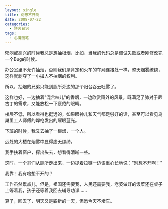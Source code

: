 ```yaml
---
layout: single
title: 别想不开啊
date: 2008-07-22
categories:
  - 博客日记
tags:
  - 心情随笔
---
```


郁闷或高兴的时候我总是想抽根烟，比如，当我的代码总是调试失败或者刚修改完一个Bug的时候。

办公室里不允许抽烟，否则我们屋肯定和火车的车厢连接处一样，整天烟雾缭绕，这样就剥夺了一小撮人不抽烟的权利。

所以，抽烟的兄弟只能到厕所旁边的那个阳台吞云吐雾了。

这样也好，一边抽着\"混合味儿\"的香烟，一边欣赏窗外的风景，既满足了肺对于尼古丁的需求，又能放松一下疲倦的眼睛。

楼层不低，所以看得也挺远的，如果眼神儿和天气都足够好的话，甚至可以看见鸟巢里工人师傅的焊枪发出的耀眼蓝光。

下班的时候，我又去抽了一根烟，一个人。

远处的大楼在烟雾中显得虚无缥缈。

我手扶着窗户，探出头去，想看得清晰一些。

这时，一个哥们从厕所走出来，一边提着拉链一边语重心长地说：\"别想不开啊！\"

我靠！我有啥想不开的？

工作虽然累点儿，但是，祖国还需要我，人民还需要我，老婆做好的饭菜还在桌子上等着我，孩子还等着我回去辅导功课......&nbsp;

算了，回去了，明天又是崭新的一天，但愿今天不堵车。
